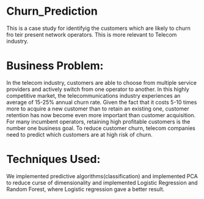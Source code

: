 # Churn_Prediction
This is a case study for identifyig the customers which are likely to churn fro teir present network operators. This is more relevant to Telecom industry.
# Business Problem:
In the telecom industry, customers are able to choose from multiple service providers and actively switch from one operator to another. In this highly competitive market, the telecommunications industry experiences an average of 15-25% annual churn rate. Given the fact that it costs 5-10 times more to acquire a new customer than to retain an existing one, customer retention has now become even more important than customer acquisition. For many incumbent operators, retaining high profitable customers is the number one business goal. To reduce customer churn, telecom companies need to predict which customers are at high risk of churn.
# Techniques Used:
We implemented predictive algorithms(classification) and implemented PCA to reduce curse of dimensionality and implemented Logistic Regression and Random Forest, where Logistic regression gave a better result.
